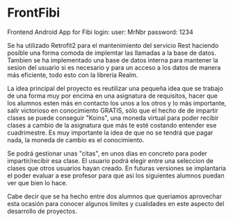# FrontFibi
Frontend Android App for Fibi
login: user: MrNbr
      password: 1234

Se ha utilizado Retrofit2 para el mantenimiento del servicio Rest haciendo posible una forma comoda de implemtar las llamadas a la base de datos. Tambien se ha implementado una base de datos interna para mantener la sesion del usuario si es necesario y para un acceso a los datos de manera más eficiente, todo esto con la libreria Realm.

La idea principal del proyecto es reutilizar una pequeña idea que se trabajo de una forma muy por encima en una asignatura de requisitos, hacer que los alumnos esten más en contacto los unos a los otros y lo más importante, salir victorioso en conocimiento GRATIS, sólo que el hecho de de impartir clases se puede conseguir "Koins", una moneda virtual para poder recibir clases a cambio de la asignatura que más te esté costando entender ese cuadrimestre. Es muy importante la idea de que no se tendrá que pagar nada, la moneda de cambio es el conocimiento.

Se podrá gestionar unas "citas", en unos dias en concreto para poder impartir/recibir esa clase. El usuario podrá elegir entre una seleccion de clases que otros usuarios hayan creado. En futuras versiones se implantaria el poder evaluar a ese profesor para que asi los siguientes alumnos puedan ver que bien lo hace.

Cabe decir que se ha hecho entre dos alumnos que queriamos aprovechar esta ocasión para conocer algunos limites y cualidades en este aspecto del desarrollo de proyectos.
